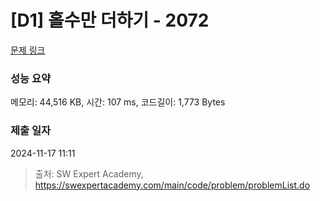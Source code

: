 # [D1] 홀수만 더하기 - 2072 

[문제 링크](https://swexpertacademy.com/main/code/problem/problemDetail.do?contestProbId=AV5QSEhaA5sDFAUq) 

### 성능 요약

메모리: 44,516 KB, 시간: 107 ms, 코드길이: 1,773 Bytes

### 제출 일자

2024-11-17 11:11



> 출처: SW Expert Academy, https://swexpertacademy.com/main/code/problem/problemList.do